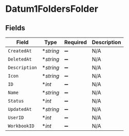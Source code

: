 # Datum1FoldersFolder


## Fields

| Field              | Type               | Required           | Description        |
| ------------------ | ------------------ | ------------------ | ------------------ |
| `CreatedAt`        | **string*          | :heavy_minus_sign: | N/A                |
| `DeletedAt`        | **string*          | :heavy_minus_sign: | N/A                |
| `Description`      | **string*          | :heavy_minus_sign: | N/A                |
| `Icon`             | **string*          | :heavy_minus_sign: | N/A                |
| `ID`               | **int*             | :heavy_minus_sign: | N/A                |
| `Name`             | **string*          | :heavy_minus_sign: | N/A                |
| `Status`           | **int*             | :heavy_minus_sign: | N/A                |
| `UpdatedAt`        | **string*          | :heavy_minus_sign: | N/A                |
| `UserID`           | **int*             | :heavy_minus_sign: | N/A                |
| `WorkbookID`       | **int*             | :heavy_minus_sign: | N/A                |